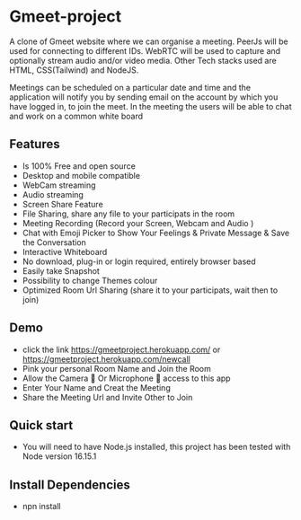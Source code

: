 # Gmeet-project
  A clone of Gmeet website where we can organise a meeting. PeerJs will be used for connecting to different IDs.
WebRTC will be used to capture and optionally stream audio and/or video media. Other Tech stacks used are
HTML, CSS(Tailwind) and NodeJS.

  Meetings can be scheduled on a particular date and time and the application will notify you by sending email on
the account by which you have logged in, to join the meet. In the meeting the users will be able to chat and work
on a common white board


## Features

- Is 100% Free and open source 
- Desktop and mobile compatible 
- WebCam streaming 
- Audio streaming 
- Screen Share Feature
- File Sharing, share any file to your participats in the room
- Meeting Recording (Record your Screen, Webcam and Audio )
- Chat with Emoji Picker to Show Your Feelings & Private Message & Save the Conversation 
- Interactive Whiteboard 
- No download, plug-in or login required, entirely browser based
- Easily take Snapshot 
- Possibility to change Themes colour 
- Optimized Room Url Sharing (share it to your participats, wait then to join)

## Demo

- click the link https://gmeetproject.herokuapp.com/ or https://gmeetproject.herokuapp.com/newcall
- Pink your personal Room Name and Join the Room
- Allow the Camera 📸 Or Microphone 🎤 access to this app
- Enter Your Name and Creat the Meeting 
- Share the Meeting Url and Invite Other to Join

## Quick start
- You will need to have Node.js installed, this project has been tested with Node version 16.15.1

## Install Dependencies
- npn install
